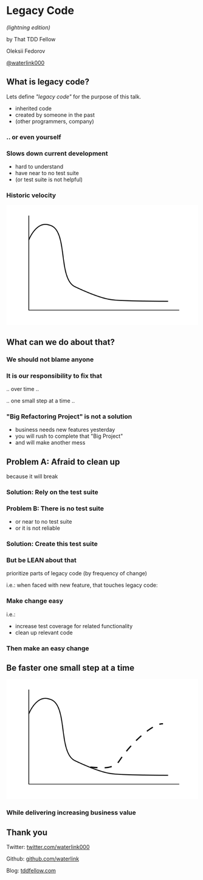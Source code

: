 # Legacy Code

_(lightning edition)_

by That TDD Fellow

Oleksii Fedorov

[@waterlink000](https://twitter.com/waterlink000)



## What is legacy code?

Lets define _"legacy code"_ for the purpose of this talk.


- inherited code
- created by someone in the past
- (other programmers, company)


### .. or even yourself


### Slows down current development


- hard to understand
- have near to no test suite
- (or test suite is not helpful)


### Historic velocity

![current-velocity](./slower-over-time-graph.png)



## What can we do about that?


### We should not blame anyone


### It is our responsibility to fix that

.. over time ..

.. one small step at a time ..


### "Big Refactoring Project" is not a solution

- business needs new features yesterday
- you will rush to complete that "Big Project"
- and will make another mess



## Problem A: Afraid to clean up

because it will break


### Solution: Rely on the test suite


### Problem B: There is no test suite

- or near to no test suite
- or it is not reliable


### Solution: Create this test suite


### But be LEAN about that

prioritize parts of legacy code (by frequency of change)

i.e.: when faced with new feature, that touches legacy code:


### Make change easy

i.e.:

- increase test coverage for related functionality
- clean up relevant code


### Then make an easy change



## Be faster one small step at a time

![increasing velocity](./faster-over-time-graph.png)


### While delivering increasing business value



## Thank you

Twitter: [twitter.com/waterlink000](https://twitter.com/waterlink000)

Github: [github.com/waterlink](https://github.com/waterlink)

Blog: [tddfellow.com](http://tddfellow.com)
